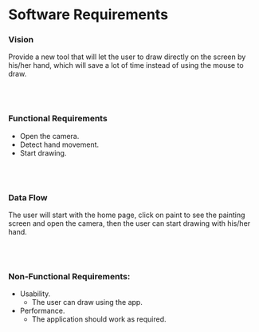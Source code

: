 # Software Requirements

### Vision

Provide a new tool that will let the user to draw directly on the screen by his/her hand, which will save a lot of time instead of using the mouse to draw.

<br>
<br>

### Functional Requirements
- Open the camera.
- Detect hand movement.
- Start drawing.

<br>
<br>

### Data Flow

The user will start with the home page, click on paint to see the painting screen and open the camera, then the user can start drawing with his/her hand.

<br>
<br> 

### Non-Functional Requirements:
- Usability.
    - The user can draw using the app.
- Performance.
    - The application should work as required.